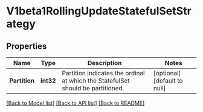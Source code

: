 # V1beta1RollingUpdateStatefulSetStrategy

## Properties
Name | Type | Description | Notes
------------ | ------------- | ------------- | -------------
**Partition** | **int32** | Partition indicates the ordinal at which the StatefulSet should be partitioned. | [optional] [default to null]

[[Back to Model list]](../README.md#documentation-for-models) [[Back to API list]](../README.md#documentation-for-api-endpoints) [[Back to README]](../README.md)


